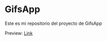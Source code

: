 # GifsApp

Este es mi repositorio del proyecto de GifsApp

Preview: [Link](https://github.com/AbelAlejandroDev/react-gifs.git)